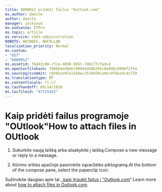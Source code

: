 ```yaml
---
title: 8000052 pridėti failus "Outlook.com"
ms.author: daeite
author: daeite
manager: jackiesm
ms.audience: ITPro
ms.topic: article
ms.service: o365-administration
ROBOTS: NOINDEX, NOFOLLOW
localization_priority: Normal
ms.custom:
- "857"
- "8000052"
ms.assetid: f6d43c80-cfca-4898-9567-746177cfadc4
ms.openlocfilehash: 798884ed8bb190044d486265c8e896c8980f2f54
ms.sourcegitcommit: c6692ce0fa1358ec3529e59ca0ecdfdea4cdc759
ms.translationtype: MT
ms.contentlocale: lt-LT
ms.lasthandoff: 09/14/2020
ms.locfileid: "47715425"
---
```

# <a name="how-to-attach-files-in-outlook"></a><span data-ttu-id="f3a6e-102">Kaip pridėti failus programoje "OUtlook"</span><span class="sxs-lookup"><span data-stu-id="f3a6e-102">How to attach files in OUtlook</span></span> 

1. <span data-ttu-id="f3a6e-103">Sukurkite naują laišką arba atsakykite į laišką.</span><span class="sxs-lookup"><span data-stu-id="f3a6e-103">Compose a new message or reply to a message.</span></span>

2. <span data-ttu-id="f3a6e-104">Kūrimo srities apačioje pasirinkite sąvaržėlės piktogramą.</span><span class="sxs-lookup"><span data-stu-id="f3a6e-104">At the bottom of the compose pane, select the paperclip icon.</span></span>

<span data-ttu-id="f3a6e-105">Sužinokite daugiau apie tai [, kaip įtraukti failus į "Outlook.com](https://go.microsoft.com/fwlink/p/?linkid=2001702&amp;clcid=0x409)".</span><span class="sxs-lookup"><span data-stu-id="f3a6e-105">Learn more about [how to attach files in Outlook.com](https://go.microsoft.com/fwlink/p/?linkid=2001702&amp;clcid=0x409).</span></span>
  